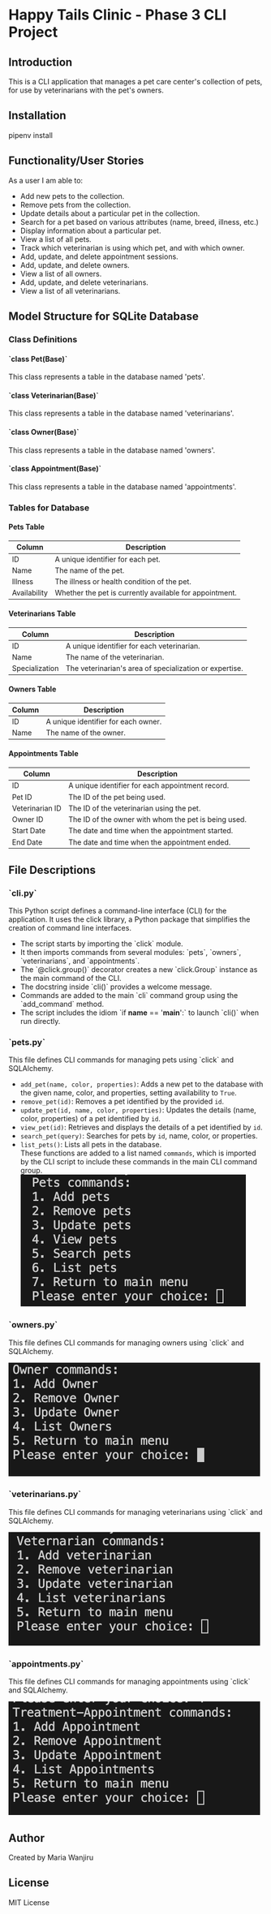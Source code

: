 # Happy Tails Clinic - Phase 3 CLI Project

## Introduction
This is a CLI application that manages a pet care center's collection of pets, for use by veterinarians with the pet's owners.

## Installation
pipenv install


## Functionality/User Stories
As a user I am able to:

* Add new pets to the collection.
* Remove pets from the collection.
* Update details about a particular pet in the collection.
* Search for a pet based on various attributes (name, breed, illness, etc.)
* Display information about a particular pet.
* View a list of all pets.
* Track which veterinarian is using which pet, and with which owner.
* Add, update, and delete appointment sessions.
* Add, update, and delete owners.
* View a list of all owners.
* Add, update, and delete veterinarians.
* View a list of all veterinarians.

## Model Structure for SQLite Database

### Class Definitions

#### \`class Pet(Base)\`
This class represents a table in the database named 'pets'.

#### \`class Veterinarian(Base)\`
This class represents a table in the database named 'veterinarians'.

#### \`class Owner(Base)\`
This class represents a table in the database named 'owners'.

#### \`class Appointment(Base)\`
This class represents a table in the database named 'appointments'.

### Tables for Database

#### Pets Table
| Column | Description |
| --- | --- |
| ID | A unique identifier for each pet. |
| Name | The name of the pet. |
| Illness | The illness or health condition of the pet. |
| Availability | Whether the pet is currently available for appointment. |

#### Veterinarians Table
| Column | Description |
| --- | --- |
| ID | A unique identifier for each veterinarian. |
| Name | The name of the veterinarian. |
| Specialization | The veterinarian's area of specialization or expertise. |

#### Owners Table
| Column | Description |
| --- | --- |
| ID | A unique identifier for each owner. |
| Name | The name of the owner. |

#### Appointments Table
| Column | Description |
| --- | --- |
| ID | A unique identifier for each appointment record. |
| Pet ID | The ID of the pet being used. |
| Veterinarian ID | The ID of the veterinarian using the pet. |
| Owner ID | The ID of the owner with whom the pet is being used. |
| Start Date | The date and time when the appointment started. |
| End Date | The date and time when the appointment ended. |

## File Descriptions

### \`cli.py\`
This Python script defines a command-line interface (CLI) for the application. It uses the click library, a Python package that simplifies the creation of command line interfaces.

- The script starts by importing the \`click\` module.
- It then imports commands from several modules: \`pets\`, \`owners\`, \`veterinarians\`, and \`appointments\`.
- The \`@click.group()\` decorator creates a new \`click.Group\` instance as the main command of the CLI.
- The docstring inside \`cli()\` provides a welcome message.
- Commands are added to the main \`cli\` command group using the \`add_command\` method.
- The script includes the idiom \`if __name__ == '__main__':\` to launch \`cli()\` when run directly.

### \`pets.py\`
This file defines CLI commands for managing pets using \`click\` and SQLAlchemy.<br>
- `add_pet(name, color, properties)`: Adds a new pet to the database with the given name, color, and properties, setting availability to `True`.
- `remove_pet(id)`: Removes a pet identified by the provided `id`.
- `update_pet(id, name, color, properties)`: Updates the details (name, color, properties) of a pet identified by `id`.
- `view_pet(id)`: Retrieves and displays the details of a pet identified by `id`.
- `search_pet(query)`: Searches for pets by `id`, name, color, or properties.
- `list_pets()`: Lists all pets in the database. <br>
These functions are added to a list named `commands`, which is imported by the CLI script to include these commands in the main CLI command group.
![Pets Menu](screenshots/petsmenu.png)

### \`owners.py\`
This file defines CLI commands for managing owners using \`click\` and SQLAlchemy.

![Owners Menu](screenshots/ownermenu.png)

### \`veterinarians.py\`
This file defines CLI commands for managing veterinarians using \`click\` and SQLAlchemy.

![Veterinarians Menu](screenshots/veterinarian.png)

### \`appointments.py\`
This file defines CLI commands for managing appointments using \`click\` and SQLAlchemy.

![Appointments Menu](screenshots/appointments.png)

## Author
Created by Maria Wanjiru

## License
MIT License
